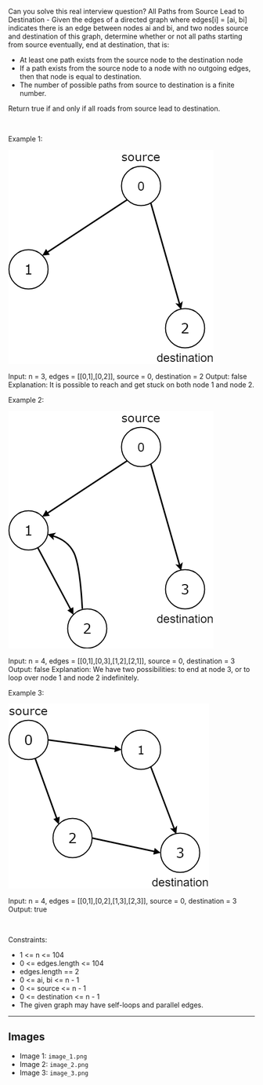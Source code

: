 Can you solve this real interview question? All Paths from Source Lead to Destination - Given the edges of a directed graph where edges[i] = [ai, bi] indicates there is an edge between nodes ai and bi, and two nodes source and destination of this graph, determine whether or not all paths starting from source eventually, end at destination, that is:

 * At least one path exists from the source node to the destination node
 * If a path exists from the source node to a node with no outgoing edges, then that node is equal to destination.
 * The number of possible paths from source to destination is a finite number.

Return true if and only if all roads from source lead to destination.

 

Example 1:

![Example 1](./image_1.png)


Input: n = 3, edges = [[0,1],[0,2]], source = 0, destination = 2
Output: false
Explanation: It is possible to reach and get stuck on both node 1 and node 2.


Example 2:

![Example 2](./image_2.png)


Input: n = 4, edges = [[0,1],[0,3],[1,2],[2,1]], source = 0, destination = 3
Output: false
Explanation: We have two possibilities: to end at node 3, or to loop over node 1 and node 2 indefinitely.


Example 3:

![Example 3](./image_3.png)


Input: n = 4, edges = [[0,1],[0,2],[1,3],[2,3]], source = 0, destination = 3
Output: true


 

Constraints:

 * 1 <= n <= 104
 * 0 <= edges.length <= 104
 * edges.length == 2
 * 0 <= ai, bi <= n - 1
 * 0 <= source <= n - 1
 * 0 <= destination <= n - 1
 * The given graph may have self-loops and parallel edges.

---

## Images

- Image 1: `image_1.png`
- Image 2: `image_2.png`
- Image 3: `image_3.png`
